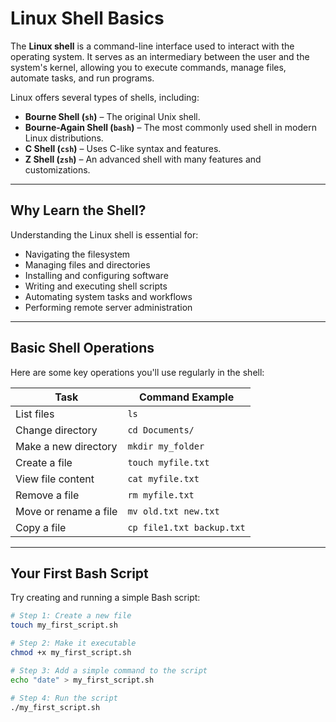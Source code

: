 # Linux Shell Basics

The **Linux shell** is a command-line interface used to interact with the operating system. It serves as an intermediary between the user and the system's kernel, allowing you to execute commands, manage files, automate tasks, and run programs.

Linux offers several types of shells, including:

- **Bourne Shell (`sh`)** – The original Unix shell.
- **Bourne-Again Shell (`bash`)** – The most commonly used shell in modern Linux distributions.
- **C Shell (`csh`)** – Uses C-like syntax and features.
- **Z Shell (`zsh`)** – An advanced shell with many features and customizations.

---

## Why Learn the Shell?

Understanding the Linux shell is essential for:

- Navigating the filesystem
- Managing files and directories
- Installing and configuring software
- Writing and executing shell scripts
- Automating system tasks and workflows
- Performing remote server administration

---

## Basic Shell Operations

Here are some key operations you'll use regularly in the shell:

| Task                      | Command Example                      |
|---------------------------|---------------------------------------|
| List files                | `ls`                                  |
| Change directory          | `cd Documents/`                       |
| Make a new directory      | `mkdir my_folder`                    |
| Create a file             | `touch myfile.txt`                   |
| View file content         | `cat myfile.txt`                     |
| Remove a file             | `rm myfile.txt`                      |
| Move or rename a file     | `mv old.txt new.txt`                 |
| Copy a file               | `cp file1.txt backup.txt`            |

---

## Your First Bash Script

Try creating and running a simple Bash script:

```bash
# Step 1: Create a new file
touch my_first_script.sh

# Step 2: Make it executable
chmod +x my_first_script.sh

# Step 3: Add a simple command to the script
echo "date" > my_first_script.sh

# Step 4: Run the script
./my_first_script.sh

